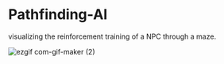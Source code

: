 # Pathfinding-AI

visualizing the reinforcement training of a NPC through a maze.

<!-- Gif of npc trying different paths -->
![ezgif com-gif-maker (2)](https://user-images.githubusercontent.com/87212855/187013802-c62a438e-1b26-489e-9ef3-5532231c8e47.gif)
